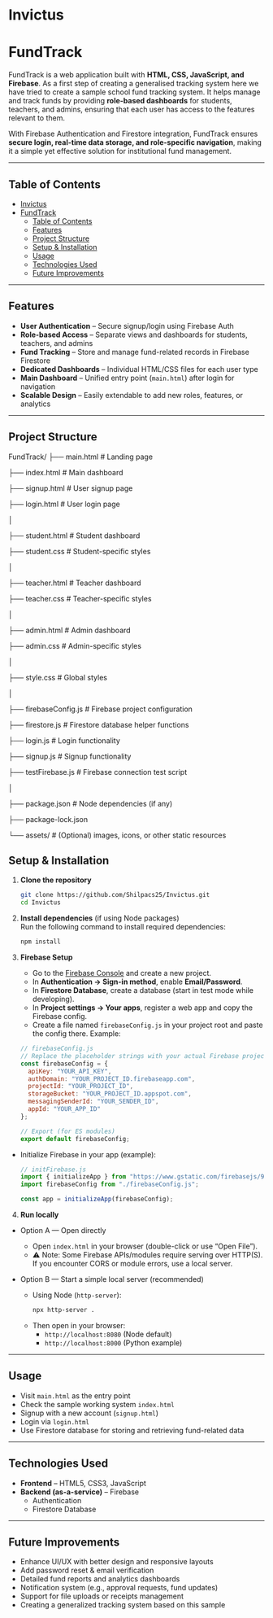 # Invictus
# FundTrack  

FundTrack is a web application built with **HTML, CSS, JavaScript, and Firebase**. 
As a first step of creating a generalised tracking system here we have tried to create a sample school fund tracking system. 
It helps manage and track funds by providing **role-based dashboards** for students, teachers, and admins, ensuring that each user has access to the features relevant to them.  

With Firebase Authentication and Firestore integration, FundTrack ensures **secure login, real-time data storage, and role-specific navigation**, making it a simple yet effective solution for institutional fund management.  

---

## Table of Contents

- [Invictus](#invictus)
- [FundTrack](#fundtrack)
  - [Table of Contents](#table-of-contents)
  - [Features](#features)
  - [Project Structure](#project-structure)
  - [Setup \& Installation](#setup--installation)
  - [Usage](#usage)
  - [Technologies Used](#technologies-used)
  - [Future Improvements](#future-improvements)

---

## Features  

- **User Authentication** – Secure signup/login using Firebase Auth  
- **Role-based Access** – Separate views and dashboards for students, teachers, and admins  
- **Fund Tracking** – Store and manage fund-related records in Firebase Firestore  
- **Dedicated Dashboards** – Individual HTML/CSS files for each user type  
- **Main Dashboard** – Unified entry point (`main.html`) after login for navigation  
- **Scalable Design** – Easily extendable to add new roles, features, or analytics  
 

---

## Project Structure
FundTrack/
├── main.html              # Landing page

├── index.html             # Main dashboard 

├── signup.html            # User signup page

├── login.html             # User login page

│

├── student.html           # Student dashboard

├── student.css            # Student-specific styles

│

├── teacher.html           # Teacher dashboard

├── teacher.css            # Teacher-specific styles

│

├── admin.html             # Admin dashboard

├── admin.css              # Admin-specific styles

│

├── style.css              # Global styles

│

├── firebaseConfig.js      # Firebase project configuration

├── firestore.js           # Firestore database helper functions

├── login.js               # Login functionality

├── signup.js              # Signup functionality

├── testFirebase.js        # Firebase connection test script

│

├── package.json           # Node dependencies (if any)

├── package-lock.json

└── assets/                # (Optional)     images, icons, or other static resources


## Setup & Installation  

1. **Clone the repository**  
   ```bash
   git clone https://github.com/Shilpacs25/Invictus.git
   cd Invictus

2. **Install dependencies** (if using Node packages)  
  Run the following command to install required dependencies:
  
    ```bash
    npm install

3. **Firebase Setup**

   - Go to the [Firebase Console](https://console.firebase.google.com/) and create a new project.
   - In **Authentication → Sign-in method**, enable **Email/Password**.
   - In **Firestore Database**, create a database (start in test mode while developing).
   - In **Project settings → Your apps**, register a web app and copy the Firebase config.
   - Create a file named `firebaseConfig.js` in your project root and paste the config there. Example:
   ```js
   // firebaseConfig.js
   // Replace the placeholder strings with your actual Firebase project values
   const firebaseConfig = {
     apiKey: "YOUR_API_KEY",
     authDomain: "YOUR_PROJECT_ID.firebaseapp.com",
     projectId: "YOUR_PROJECT_ID",
     storageBucket: "YOUR_PROJECT_ID.appspot.com",
     messagingSenderId: "YOUR_SENDER_ID",
     appId: "YOUR_APP_ID"
   };

   // Export (for ES modules)
   export default firebaseConfig;


- Initialize Firebase in your app (example):

    ```js
    // initFirebase.js
    import { initializeApp } from "https://www.gstatic.com/firebasejs/9.x.x/firebase-app.js";
    import firebaseConfig from "./firebaseConfig.js";

    const app = initializeApp(firebaseConfig);  

4. **Run locally**

- Option A — Open directly
  - Open `index.html` in your browser (double-click or use “Open File”).
  - ⚠️ Note: Some Firebase APIs/modules require serving over HTTP(S). If you encounter CORS or module errors, use a local server.

- Option B — Start a simple local server (recommended)
  - Using Node (`http-server`):
    ```bash
    npx http-server .
    ```
  - Then open in your browser:
    - `http://localhost:8080` (Node default)
    - `http://localhost:8000` (Python example)
  
---

## Usage

- Visit `main.html` as the entry point 
- Check the sample working system `index.html` 
- Signup with a new account (`signup.html`)  
- Login via `login.html`  
- Use Firestore database for storing and retrieving fund-related data  

---

## Technologies Used

- **Frontend** – HTML5, CSS3, JavaScript  
- **Backend (as-a-service)** – Firebase  
  - Authentication  
  - Firestore Database  

---

## Future Improvements

- Enhance UI/UX with better design and responsive layouts  
- Add password reset & email verification 
- Detailed fund reports and analytics dashboards  
- Notification system (e.g., approval requests, fund updates)  
- Support for file uploads or receipts management  
- Creating a generalized tracking system based on this sample
